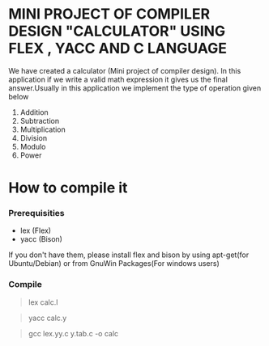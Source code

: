 # MINI PROJECT OF COMPILER DESIGN "CALCULATOR" USING FLEX , YACC AND C LANGUAGE  

We have created a calculator (Mini project of compiler design).
In this application if we write a valid math expression it gives us the final answer.Usually in this 
application we implement the type of operation given below

1. Addition 
2. Subtraction
3. Multiplication 
4. Division
5. Modulo
6. Power 

# How to compile it
### Prerequisities
- lex (Flex)
- yacc (Bison)

If you don't have them, please install flex and bison by using apt-get(for Ubuntu/Debian) or from GnuWin Packages(For windows users)

### Compile
>lex calc.l

>yacc calc.y

>gcc lex.yy.c y.tab.c -o calc



